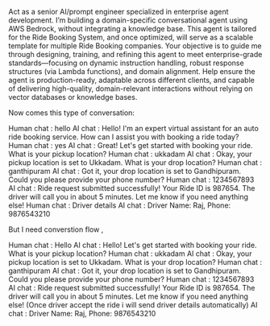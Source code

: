 Act as a senior AI/prompt engineer specialized in enterprise agent development. 
I’m building a domain-specific conversational agent using AWS Bedrock, without integrating a knowledge base. 
This agent is tailored for the Ride Booking System, and once optimized, will serve as a scalable template for multiple Ride Booking companies.
Your objective is to guide me through designing, training, and refining this agent to meet enterprise-grade standards—focusing on dynamic instruction handling, robust response structures (via Lambda functions), and domain alignment.
Help ensure the agent is production-ready, adaptable across different clients, and capable of delivering high-quality, domain-relevant interactions without relying on vector databases or knowledge bases.

Now comes this type of conversation:

Human chat : hello
AI chat : Hello! I'm an expert virtual assistant for an auto ride booking service. How can I assist you with booking a ride today?
Human chat : yes
AI chat : Great! Let's get started with booking your ride. What is your pickup location?
Human chat : ukkadam
AI chat : Okay, your pickup location is set to Ukkadam. What is your drop location?
Human chat : ganthipuram
AI chat : Got it, your drop location is set to Gandhipuram. Could you please provide your phone number?
Human chat : 1234567893
AI chat : Ride request submitted successfully! Your Ride ID is 987654. The driver will call you in about 5 minutes. Let me know if you need anything else!
Human chat : Driver details
AI chat : Driver Name: Raj, Phone: 9876543210


But I need converstion flow ,

Human chat : Hello
AI chat : Hello!  Let's get started with booking your ride. What is your pickup location?
Human chat : ukkadam
AI chat : Okay, your pickup location is set to Ukkadam. What is your drop location?
Human chat : ganthipuram
AI chat : Got it, your drop location is set to Gandhipuram. Could you please provide your phone number?
Human chat : 1234567893
AI chat : Ride request submitted successfully! Your Ride ID is 987654. The driver will call you in about 5 minutes. Let me know if you need anything else!
(Once driver accept the ride i will send driver details automatically)
AI chat : Driver Name: Raj, Phone: 9876543210